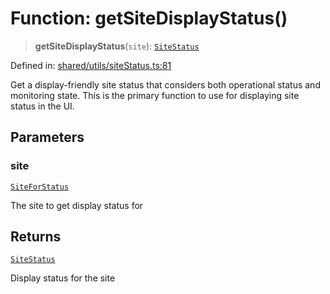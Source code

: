 # Function: getSiteDisplayStatus()

> **getSiteDisplayStatus**(`site`): [`SiteStatus`](../../../types/type-aliases/SiteStatus.md)

Defined in: [shared/utils/siteStatus.ts:81](https://github.com/Nick2bad4u/Uptime-Watcher/blob/dca5483e793478722cd3e6e125cafcec5fc771f0/shared/utils/siteStatus.ts#L81)

Get a display-friendly site status that considers both operational status and monitoring state.
This is the primary function to use for displaying site status in the UI.

## Parameters

### site

[`SiteForStatus`](../../../types/interfaces/SiteForStatus.md)

The site to get display status for

## Returns

[`SiteStatus`](../../../types/type-aliases/SiteStatus.md)

Display status for the site
